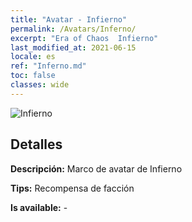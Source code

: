 ```yaml
---
title: "Avatar - Infierno"
permalink: /Avatars/Inferno/
excerpt: "Era of Chaos  Infierno"
last_modified_at: 2021-06-15
locale: es
ref: "Inferno.md"
toc: false
classes: wide
---
```

 ![Infierno](/images/a/avatarFrame_3.png)

## Detalles

 **Descripción:** Marco de avatar de Infierno 

 **Tips:** Recompensa de facción 

 **Is available:**  - 

